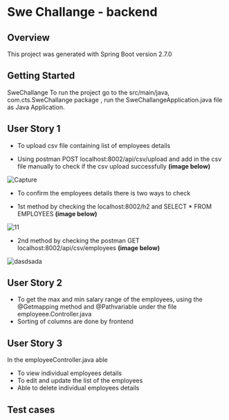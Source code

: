 # Swe Challange - backend

## Overview

This project was generated with Spring Boot version 2.7.0

## Getting Started 
SweChallange
To run the project go to the src/main/java, com.cts.SweChallange package , run the SweChallangeApplication.java file as Java Application.

## User Story 1 

- To upload csv file containing list of employees details 

- Using postman POST localhost:8002/api/csv/upload and add in the csv file manually to check if the csv upload successfully **(image below)**

![Capture](https://user-images.githubusercontent.com/71129999/174008245-5fd0b790-dc75-45bc-828f-f723925189fd.PNG)


- To confirm the employees details there is two ways to check 

- 1st method by checking the localhost:8002/h2 and SELECT * FROM EMPLOYEES **(image below)**

![11](https://user-images.githubusercontent.com/71129999/174016479-b1c4435a-6792-4801-8433-74a61b4c4b93.PNG)

- 2nd method by checking the postman GET localhost:8002/api/csv/employees **(image below)**

![dasdsada](https://user-images.githubusercontent.com/71129999/174016788-bd98f240-a1e6-469a-887f-2b16775cbe9d.PNG)

## User Story 2 

- To get the max and min salary range of the employees, using the @Getmapping method and @Pathvariable under the file employeee.Controller.java
- Sorting of columns are done by frontend 

## User Story 3 

In the employeeController.java able
- To view individual employees details 
- To edit and update the list of the employees 
- Able to delete individual employees details

## Test cases 

